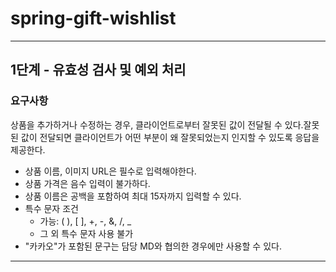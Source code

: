 # spring-gift-wishlist

---

## 1단계 - 유효성 검사 및 예외 처리

### 요구사항

상품을 추가하거나 수정하는 경우, 클라이언트로부터 잘못된 값이 전달될 수 있다.잘못된 값이 전달되면 클라이언트가 어떤 부분이 왜 잘못되었는지 인지할 수 있도록 응답을 제공한다.

* 상품 이름, 이미지 URL은 필수로 입력해야한다.
* 상품 가격은 음수 입력이 불가하다.
* 상품 이름은 공백을 포함하여 최대 15자까지 입력할 수 있다.
* 특수 문자 조건
    * 가능: ( ), [ ], +, -, &, /, _
    * 그 외 특수 문자 사용 불가
* "카카오"가 포함된 문구는 담당 MD와 협의한 경우에만 사용할 수 있다.
---